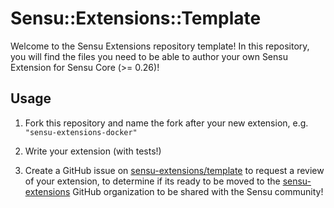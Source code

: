 # Sensu::Extensions::Template

Welcome to the Sensu Extensions repository template! In this repository, you will find the files you need to be able to author your own Sensu Extension for Sensu Core (>= 0.26)!

## Usage

1. Fork this repository and name the fork after your new extension, e.g. `"sensu-extensions-docker"`

2. Write your extension (with tests!)

3. Create a GitHub issue on [sensu-extensions/template](https://github.com/sensu-extensions/template/issues) to request a review of your extension, to determine if its ready to be moved to the [sensu-extensions](https://github.com/sensu-extensions) GitHub organization to be shared with the Sensu community!
